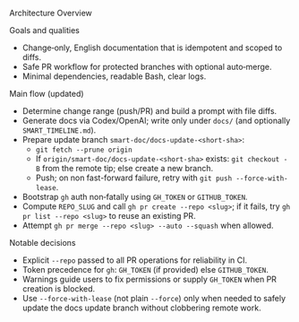 Architecture Overview

Goals and qualities
- Change‑only, English documentation that is idempotent and scoped to diffs.
- Safe PR workflow for protected branches with optional auto‑merge.
- Minimal dependencies, readable Bash, clear logs.

Main flow (updated)
- Determine change range (push/PR) and build a prompt with file diffs.
- Generate docs via Codex/OpenAI; write only under `docs/` (and optionally `SMART_TIMELINE.md`).
- Prepare update branch `smart-doc/docs-update-<short-sha>`:
  - `git fetch --prune origin`
  - If `origin/smart-doc/docs-update-<short-sha>` exists: `git checkout -B` from the remote tip; else create a new branch.
  - Push; on non fast-forward failure, retry with `git push --force-with-lease`.
- Bootstrap `gh` auth non‑fatally using `GH_TOKEN` or `GITHUB_TOKEN`.
- Compute `REPO_SLUG` and call `gh pr create --repo <slug>`; if it fails, try `gh pr list --repo <slug>` to reuse an existing PR.
- Attempt `gh pr merge --repo <slug> --auto --squash` when allowed.

Notable decisions
- Explicit `--repo` passed to all PR operations for reliability in CI.
- Token precedence for `gh`: `GH_TOKEN` (if provided) else `GITHUB_TOKEN`.
- Warnings guide users to fix permissions or supply `GH_TOKEN` when PR creation is blocked.
 - Use `--force-with-lease` (not plain `--force`) only when needed to safely update the docs update branch without clobbering remote work.
